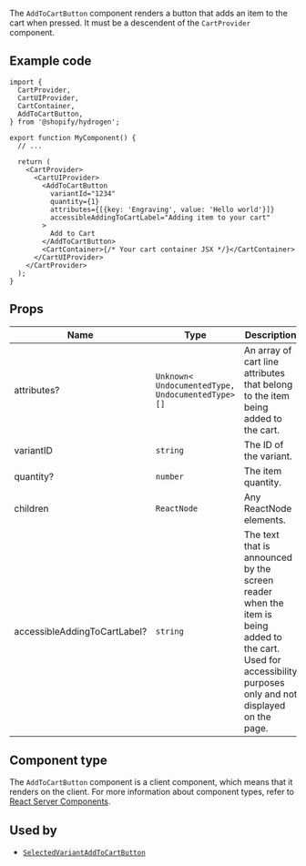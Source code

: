 <!-- This file is generated from the source code. Edit the files in /packages/hydrogen/src/components/AddToCartButton and run 'yarn generate-docs' at the root of this repo. -->

The `AddToCartButton` component renders a button that adds an item to the cart when pressed.
It must be a descendent of the `CartProvider` component.

## Example code

```tsx
import {
  CartProvider,
  CartUIProvider,
  CartContainer,
  AddToCartButton,
} from '@shopify/hydrogen';

export function MyComponent() {
  // ...

  return (
    <CartProvider>
      <CartUIProvider>
        <AddToCartButton
          variantId="1234"
          quantity={1}
          attributes={[{key: 'Engraving', value: 'Hello world'}]}
          accessibleAddingToCartLabel="Adding item to your cart"
        >
          Add to Cart
        </AddToCartButton>
        <CartContainer>{/* Your cart container JSX */}</CartContainer>
      </CartUIProvider>
    </CartProvider>
  );
}
```

## Props

| Name                         | Type                                                                 | Description                                                                                                                                                   |
| ---------------------------- | -------------------------------------------------------------------- | ------------------------------------------------------------------------------------------------------------------------------------------------------------- |
| attributes?                  | <code>Unknown<<wbr>UndocumentedType, UndocumentedType<wbr>>[]</code> | An array of cart line attributes that belong to the item being added to the cart.                                                                             |
| variantID                    | <code>string</code>                                                  | The ID of the variant.                                                                                                                                        |
| quantity?                    | <code>number</code>                                                  | The item quantity.                                                                                                                                            |
| children                     | <code>ReactNode</code>                                               | Any ReactNode elements.                                                                                                                                       |
| accessibleAddingToCartLabel? | <code>string</code>                                                  | The text that is announced by the screen reader when the item is being added to the cart. Used for accessibility purposes only and not displayed on the page. |

## Component type

The `AddToCartButton` component is a client component, which means that it renders on the client. For more information about component types, refer to [React Server Components](/custom-storefronts/hydrogen/framework/react-server-components).

## Used by

- [`SelectedVariantAddToCartButton`](/api/hydrogen/components/product-variant/selectedvariantaddtocartbutton)
